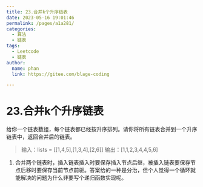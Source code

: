```yaml
---
title: 23.合并k个升序链表
date: 2023-05-16 19:01:46
permalink: /pages/a1a281/
categories: 
  - 算法
  - 链表
tags: 
  - Leetcode
  - 链表
author: 
  name: phan
  link: https://gitee.com/blage-coding

---
```

# 23.合并k个升序链表

给你一个链表数组，每个链表都已经按升序排列。请你将所有链表合并到一个升序链表中，返回合并后的链表。

> 输入：lists = [[1,4,5],[1,3,4],[2,6]]
> 输出：[1,1,2,3,4,4,5,6]

1. 合并两个链表时，插入链表插入时要保存插入节点后继，被插入链表要保存节点后移时要保存当前节点前驱。答案给的一种是分治，但个人觉得一个循环就能解决的问题为什么非要写个递归函数实现呢。